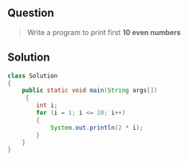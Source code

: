 ## Question
> Write a program to print first **10 even numbers**

## Solution
```java
class Solution
{
    public static void main(String args[])
     {
        int i;
        for (i = 1; i <= 10; i++) 
        {
            System.out.println(2 * i);
        }
    }
}
```

